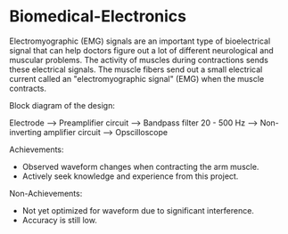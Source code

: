 # Biomedical-Electronics

Electromyographic (EMG) signals are an important type of bioelectrical signal that can help doctors figure out a lot of different neurological and muscular problems. The activity of muscles during contractions sends these electrical signals. The muscle fibers send out a small electrical current called an "electromyographic signal" (EMG) when the muscle contracts.

Block diagram of the design:

Electrode --> Preamplifier circuit --> Bandpass filter 20 - 500 Hz --> Non-inverting amplifier circuit --> Opscilloscope

Achievements:

+ Observed waveform changes when contracting the arm muscle.
+ Actively seek knowledge and experience from this project.

Non-Achievements:

+ Not yet optimized for waveform due to significant interference.
+ Accuracy is still low.
